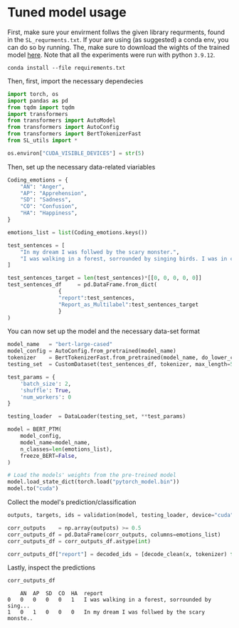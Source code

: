 # Tuned model usage

First, make sure your envirment follws the given library requrments, found in the `SL_requrments.txt`. If your are using (as suggested) a conda env, you can do so by running. The, make sure to download the wights of the trained model [here](). Note that all the experiments were run with python `3.9.12`.

`
conda install --file requirements.txt
`

Then, first, import the necessary dependecies 
```py
import torch, os
import pandas as pd
from tqdm import tqdm
import transformers
from transformers import AutoModel
from transformers import AutoConfig
from transformers import BertTokenizerFast
from SL_utils import *

os.environ["CUDA_VISIBLE_DEVICES"] = str(5)
```

Then, set up the necessary data-related viariables
```py
Coding_emotions = {
    "AN": "Anger",
    "AP": "Apprehension",
    "SD": "Sadness",
    "CO": "Confusion",
    "HA": "Happiness",
}

emotions_list = list(Coding_emotions.keys())

test_sentences = [
    "In my dream I was follwed by the scary monster.",
    "I was walking in a forest, sorrounded by singing birds. I was in calm and peace."
]

test_sentences_target = len(test_sentences)*[[0, 0, 0, 0, 0]]
test_sentences_df     = pd.DataFrame.from_dict(
                {
                "report":test_sentences,
                "Report_as_Multilabel":test_sentences_target
                }
)
```

You can now set up the model and the necessary data-set format
```py
model_name   = "bert-large-cased"
model_config = AutoConfig.from_pretrained(model_name)
tokenizer    = BertTokenizerFast.from_pretrained(model_name, do_lower_case=False)
testing_set  = CustomDataset(test_sentences_df, tokenizer, max_length=512)

test_params = {
    'batch_size': 2,
    'shuffle': True,
    'num_workers': 0
}

testing_loader  = DataLoader(testing_set, **test_params)

model = BERT_PTM(
    model_config,
    model_name=model_name, 
    n_classes=len(emotions_list), 
    freeze_BERT=False,
)

# Load the models' weights from the pre-treined model
model.load_state_dict(torch.load("pytorch_model.bin"))
model.to("cuda")
```

Collect the model's prediction/classification
```py
outputs, targets, ids = validation(model, testing_loader, device="cuda", return_inputs=True)

corr_outputs    = np.array(outputs) >= 0.5 
corr_outputs_df = pd.DataFrame(corr_outputs, columns=emotions_list)
corr_outputs_df = corr_outputs_df.astype(int)

corr_outputs_df["report"] = decoded_ids = [decode_clean(x, tokenizer) for x in tqdm(ids)]
```

Lastly, inspect the predictions
```py 
corr_outputs_df
```
```
	AN	AP	SD	CO	HA	report
0	0	0	0	0	1	I was walking in a forest, sorrounded by sing...
1	0	1	0	0	0	In my dream I was follwed by the scary monste..
```
